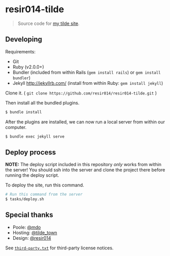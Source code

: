 resir014-tilde
==============

> Source code for [my tilde site](https://tilde.town/~resir014/).

Developing
----------

Requirements:
* Git
* Ruby (v2.0.0+)
* Bundler
  (included from within Rails (`gem install rails`) or `gem install bundler`)
* Jekyll <http://jekyllrb.com/>
  (install from within Ruby: `gem install jekyll`)

Clone it. ( `git clone https://github.com/resir014/resir014-tilde.git` )

Then install all the bundled plugins.

```bash
$ bundle install
```

After the plugins are installed, we can now run a local server from within our computer.

```bash
$ bundle exec jekyll serve
```

Deploy process
--------------

**NOTE:** The deploy script included in this repository *only* works from within the server! You should ssh into the server and clone the project there before running the deploy script.

To deploy the site, run this command.

```bash
# Run this command from the server
$ tasks/deploy.sh
```

Special thanks
--------------

* Poole: [@mdo](https://twitter.com/mdo)
* Hosting: [@tilde_town](https://twitter.com/tilde_town)
* Design: [@resir014](https://twitter.com/resir014)

See [`third-party.txt`](https://github.com/resir014/resir014-tilde/blob/master/third-party.txt) for third-party license notices.
